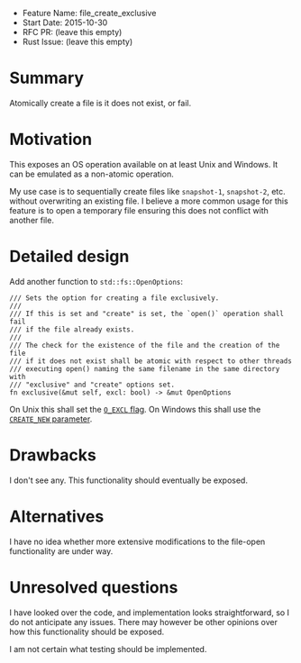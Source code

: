 - Feature Name: file_create_exclusive
- Start Date: 2015-10-30
- RFC PR: (leave this empty)
- Rust Issue: (leave this empty)

# Summary
[summary]: #summary

Atomically create a file is it does not exist, or fail.

# Motivation
[motivation]: #motivation

This exposes an OS operation available on at least Unix and Windows. It can be
emulated as a non-atomic operation.

My use case is to sequentially create files like `snapshot-1`, `snapshot-2`,
etc. without overwriting an existing file. I believe a more common usage for
this feature is to open a temporary file ensuring this does not conflict with
another file.

# Detailed design
[design]: #detailed-design

Add another function to `std::fs::OpenOptions`:
    
    /// Sets the option for creating a file exclusively.
    /// 
    /// If this is set and "create" is set, the `open()` operation shall fail
    /// if the file already exists.
    /// 
    /// The check for the existence of the file and the creation of the file
    /// if it does not exist shall be atomic with respect to other threads
    /// executing open() naming the same filename in the same directory with
    /// "exclusive" and "create" options set.
    fn exclusive(&mut self, excl: bool) -> &mut OpenOptions

On Unix this shall set the [`O_EXCL` flag](http://linux.die.net/man/3/open).
On Windows this shall use the [`CREATE_NEW` parameter](https://msdn.microsoft.com/en-us/library/windows/desktop/aa363858%28v=vs.85%29.aspx).

# Drawbacks
[drawbacks]: #drawbacks

I don't see any. This functionality should eventually be exposed.

# Alternatives
[alternatives]: #alternatives

I have no idea whether more extensive modifications to the file-open
functionality are under way.

# Unresolved questions
[unresolved]: #unresolved-questions

I have looked over the code, and implementation looks straightforward, so I do
not anticipate any issues. There may however be other opinions over how this
functionality should be exposed.

I am not certain what testing should be implemented.

